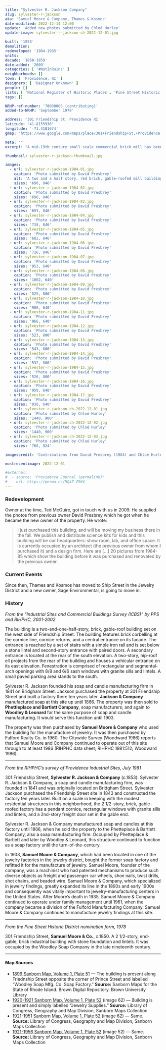 ```yaml
---
title: "Sylvester R. Jackson Company"
slug: sylvester-r-jackson
aka: 'Samuel Moore & Company, Thames & Kosmos'
date-modified: 2022-12-14 12:00
update: 'Added new photos submitted by Chloé Hurley'
update-image: sylvester-r-jackson-ch-2022-12-01.jpg

built: '1853'
demolition:
redeveloped: '1984-1985'
units:
decade: '1850-1859'
date-added: '2009'
categories: [ '#NotInRuins' ]
neighborhoods: []
town: [ 'Providence, RI' ]
designers: [ 'Designer Unknown' ]
people: []
lists: [ 'National Register of Historic Places', 'Pine Street Historic District', 'PPS/RIHPHC Industrial Commercial Buildings Survey', 'Providence Industrial Sites 1981' ]
tags: []

NRHP-ref-number: '78000005 (contributing)'
added-to-NRHP: 'September 1978'

address: '301 Friendship St, Providence RI'
latitude: '41.8155938'
longitude: '-71.4181674'
gmap: "https://www.google.com/maps/place/301+Friendship+St,+Providence,+RI+02903/@41.8155938,-71.4181674,17z/data=!3m1!4b1!4m5!3m4!1s0x89e4456dd8412edb:0xda3cdc2aaaae1d8d!8m2!3d41.8155938!4d-71.4159787"

meta: ""
excerpt: "A mid-19th century small scale commercial brick mill has been a home to various businesses and loving owners"

thumbnail: sylvester-r-jackson-thumbnail.jpg

images:
  - url: sylvester-r-jackson-1984-01.jpg
    caption: 'Photo submitted by David Presbrey'
    alt: 'A two and a half story, red brick, gable-roofed mill building 3 bays wide and ten bays deep. A short decorative brick cornice pattern runs all along under the roofline. Windows are 8 over 8 paired double hung with granite sills. '
    sizes: '690, 846'
  - url: sylvester-r-jackson-1984-02.jpg
    caption: 'Photo submitted by David Presbrey'
    sizes: '690, 846'
  - url: sylvester-r-jackson-1984-03.jpg
    caption: 'Photo submitted by David Presbrey'
    sizes: '693, 846'
  - url: sylvester-r-jackson-1984-04.jpg
    caption: 'Photo submitted by David Presbrey'
    sizes: '719, 846'
  - url: sylvester-r-jackson-1984-05.jpg
    caption: 'Photo submitted by David Presbrey'
    sizes: '682, 846'
  - url: sylvester-r-jackson-1984-06.jpg
    caption: 'Photo submitted by David Presbrey'
    sizes: '716, 846'
  - url: sylvester-r-jackson-1984-07.jpg
    caption: 'Photo submitted by David Presbrey'
    sizes: '953, 640'
  - url: sylvester-r-jackson-1984-08.jpg
    caption: 'Photo submitted by David Presbrey'
    sizes: '1002, 640'
  - url: sylvester-r-jackson-1984-09.jpg
    caption: 'Photo submitted by David Presbrey'
    sizes: '525, 800'
  - url: sylvester-r-jackson-1984-10.jpg
    caption: 'Photo submitted by David Presbrey'
    sizes: '986, 640'
  - url: sylvester-r-jackson-1984-11.jpg
    caption: 'Photo submitted by David Presbrey'
    sizes: '966, 640'
  - url: sylvester-r-jackson-1984-12.jpg
    caption: 'Photo submitted by David Presbrey'
    sizes: '523, 800'
  - url: sylvester-r-jackson-1984-13.jpg
    caption: 'Photo submitted by David Presbrey'
    sizes: '543, 800'
  - url: sylvester-r-jackson-1984-14.jpg
    caption: 'Photo submitted by David Presbrey'
    sizes: '532, 800'
  - url: sylvester-r-jackson-1984-15.jpg
    caption: 'Photo submitted by David Presbrey'
    sizes: '526, 800'
  - url: sylvester-r-jackson-1984-16.jpg
    caption: 'Photo submitted by David Presbrey'
    sizes: '959, 640'
  - url: sylvester-r-jackson-1984-17.jpg
    caption: 'Photo submitted by David Presbrey'
    sizes: '938, 640'
  - url: sylvester-r-jackson-ch-2022-12-01.jpg
    caption: 'Photo submitted by Chloé Hurley'
    sizes: '1440, 900'
  - url: sylvester-r-jackson-ch-2022-12-02.jpg
    caption: 'Photo submitted by Chloé Hurley'
    sizes: '1440, 900'
  - url: sylvester-r-jackson-ch-2022-12-03.jpg
    caption: 'Photo submitted by Chloé Hurley'
    sizes: '768, 924'

imagescredit: 'Contributions from David Presbrey (1984) and Chloé Hurley'

mostrecentimage: 2022-12-01

#external:
#  - source: 'Providence Journal (permalink)'
#    url: https://perma.cc/MQ4Z-Z9K4
---
```


### Redevelopment

Owner at the time, Ted McGuire, got in touch with us in 2009. He supplied the photos from previous owner David Presbrey which he got when he became the new owner of the property. He wrote:

> I just purchased this building, and will be moving my business there in the fall. We publish and distribute science kits for kids and this building will be our headquarters: show room, lab, and office space. It is currently occupied by an architect (the previous owner from whom I purchased it) and a design firm. Here are […] 20 pictures from 1984-85 which show the building before it was purchased and renovated by the previous owner.


### Current Events

Since then, Thames and Kosmos has moved to Ship Street in the Jewelry District and a new owner, Sage Environmental, is going to move in. 


### History

_From the “Industrial Sites and Commercial Buildings Survey (ICBS)” by PPS and RIHPHC, 2001-2002_

The building is a two-and-one-half-story, brick, gable-roof building set on the west side of Friendship Street. The building features brick corbelling at the cornice line, cornice returns, and a central entrance on its facade. The entrance is reached by a set of stairs with a simple iron rail and is set below a stone lintel and second-story entrance with paired doors. A secondary entrance is located at the rear of the south elevation. A two-story, hip-roof ell projects from the rear of the building and houses a vehicular entrance on its east elevation. Fenestration is comprised of rectangular and segmental-arch openings with 8/8 and 6/6 sash windows with granite sills and lintels. A small paved parking area stands to the south.

Sylvester R. Jackson founded his soap and candle manufacturing firm in 1841 on Bridgham Street. Jackson purchased the property at 301 Friendship Street and built a factory there ten years later. **Jackson & Company** manufactured soap at this site up until 1866. The property was then sold to **Phettleplace and Bartlett Company**, soap manufacturers; and again to **Woodley & Leonard** for the same purpose of soap and candle manufacturing. It would serve this function until 1903.

The property was then purchased by **Samuel Moore & Company** who used the building for the manufacture of jewelry. It was then purchased by Fulford Realty Co. in 1960. The Citywide Survey (Woodward 1986) reports that Samuel Moore and Company continued to operate out of this site through to at least 1986 (RIHPHC data sheet; RIHPHC 1981:512; Woodward 1986).

***

_From the RIHPHC’s survey of Providence Industrial Sites, July 1981_

301 Friendship Street, **Sylvester R. Jackson & Company** (c.1853). Sylvester R. Jackson & Company, a soap and candle manufacturing firm, was founded in 1841 and was originally located on Bridgham Street. Sylvester Jackson purchased the Friendship Street site in 1843 and constructed the factory ten years later. Built on a scale in keeping with the modest residential structures in this neighborhood, the 2 1/2-story, brick, gable-roofed factory has a pendant cornice, rectangular windows with granite sills and lintels, and a 2nd-story freight door set in the gable end.

Sylvester R. Jackson & Company manufactured soap and candles at this factory until 1866, when he sold the property to the Phetteplace & Bartlett Company, also a soap manufacturing firm. Occupied by Phetteplace & Bartlett and later by Woodley & Leonard, this structure continued to function as a soap factory until the turn-of-the-century.

In 1903, **Samuel Moore & Company**, which had been located in one of the jewelry factories in the jewelry district, bought the former soap factory and refitted it for the manufacture of jewelry. Samuel Moore, founder of the company, was a machinist who had patented mechanisms to produce such diverse objects as freight and passenger car wheels, shoe nails, twist drills, shot chains, and beaded wire. Samuel Moore & Company, which specialized in jewelry findings, greatly expanded its line in the 1890s and early 1900s and consequently was vitally important to jewelry-manufacturing centers in the United States. After Moore’s death in 1935, Samuel Moore & Company continued to operate under family management until 1961, when the company became a division of the Fulford Manufacturing Company. Samuel Moore & Company continues to manufacture jewelry findings at this site.

***

_From the Pine Street Historic District nomination form, 1978_

301 Friendship Street, **Samuel Moore & Co.**, c.1850. A 2 1/2-story, end-gable, brick industrial building with stone foundation and lintels. It was occupied by the Woodley Soap Company in the late nineteenth century.

***

#### Map Sources

+ [1899 Sanborn Map, Volume 1, Plate 51](https://repository.library.brown.edu/studio/item/bdr:213579/) — The building is present along Friednship Street opposite the corner of Prince Street and labelled “Woodley Soap Mfg. Co. Soap Factory.” **Source:** Sanborn Maps for the State of Rhode Island. Brown Digital Repository. Brown University Library
+ [1920-1921 Sanborn Map, Volume 1, Plate 52](http://hdl.loc.gov/loc.gmd/g3774pm.g3774pm_g08099192001) (image 62) — Building is present and simply labelled “Jewelry Supplies.” **Source:** Library of Congress, Geography and Map Division, Sanborn Maps Collection
+ [1921-1951 Sanborn Map, Volume 1, Plate 52](http://hdl.loc.gov/loc.gmd/g3774pm.g3774pm_g08099195101) (image 62) — Same. **Source:** Library of Congress, Geography and Map Division, Sanborn Maps Collection
+ [1921-1956 Sanborn Map, Volume 1, Plate 52](http://hdl.loc.gov/loc.gmd/g3774pm.g3774pm_g08099195601) (image 52) — Same. **Source:** Library of Congress, Geography and Map Division, Sanborn Maps Collection
